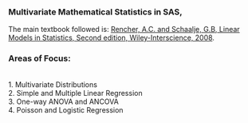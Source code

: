 ### Multivariate Mathematical Statistics in SAS,

The main textbook followed is: <a href='https://www.amazon.com/Linear-Models-Statistics-Alvin-Rencher/dp/0471754986'>Rencher, A.C. and Schaalje, G.B, Linear Models in Statistics, Second edition, Wiley-Interscience, 2008</a>.<br>

### Areas of Focus: 
<br>1. Multivariate Distributions <br>2. Simple and Multiple Linear Regression <br>3. One-way ANOVA and ANCOVA <br>4. Poisson and Logistic Regression
